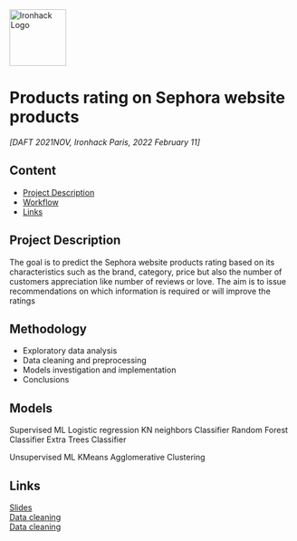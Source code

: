 <img src="https://bit.ly/2VnXWr2" alt="Ironhack Logo" width="100"/>

# Products rating on Sephora website products
*[DAFT 2021NOV, Ironhack Paris, 2022 February 11]*

## Content
- [Project Description](#project-description)
- [Workflow](#workflow)
- [Links](#links)

## Project Description
The goal is to predict the Sephora website products rating based on its characteristics such as the brand, category, price but also the number of customers appreciation like number of reviews or love. The aim is to issue recommendations on which information is required or will improve the ratings


## Methodology
- Exploratory data analysis 
- Data cleaning and preprocessing
- Models investigation and implementation
- Conclusions

## Models
Supervised ML
  Logistic regression 
  KN neighbors Classifier
  Random Forest Classifier
  Extra Trees Classifier

Unsupervised ML
 KMeans
 Agglomerative Clustering

## Links

[Slides](https://github.com/)  
[Data cleaning](https://)  
[Data cleaning](https://) 



